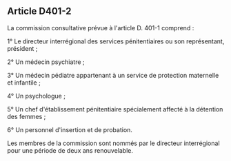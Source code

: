 Article D401-2
----
La commission consultative prévue à l'article D. 401-1 comprend :

1° Le directeur interrégional des services pénitentiaires ou son représentant,
président ;

2° Un médecin psychiatre ;

3° Un médecin pédiatre appartenant à un service de protection maternelle et
infantile ;

4° Un psychologue ;

5° Un chef d'établissement pénitentiaire spécialement affecté à la détention des
femmes ;

6° Un personnel d'insertion et de probation.

Les membres de la commission sont nommés par le directeur interrégional pour une
période de deux ans renouvelable.
